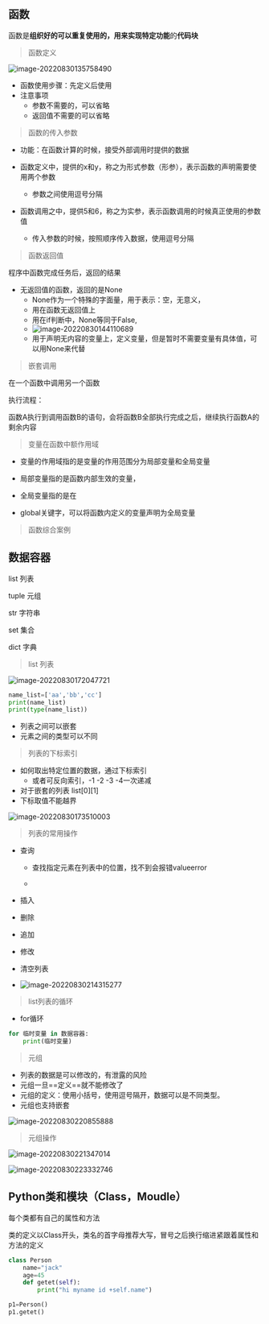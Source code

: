 ## 函数

函数是**组织好的可以重复使用的，用来实现特定功能**的**代码块**

> 函数定义

![image-20220830135758490](https://kangrui-pictures.oss-cn-beijing.aliyuncs.com/img/image-20220830135758490.png)

- 函数使用步骤：先定义后使用
- 注意事项
  - 参数不需要的，可以省略
  - 返回值不需要的可以省略

> 函数的传入参数

- 功能：在函数计算的时候，接受外部调用时提供的数据

- 函数定义中，提供的x和y，称之为形式参数（形参），表示函数的声明需要使用两个参数
  
  - 参数之间使用逗号分隔

- 函数调用之中，提供5和6，称之为实参，表示函数调用的时候真正使用的参数值
  
  - 传入参数的时候，按照顺序传入数据，使用逗号分隔

> 函数返回值

程序中函数完成任务后，返回的结果

- 无返回值的函数，返回的是None
  - None作为一个特殊的字面量，用于表示：空，无意义，
  - 用在函数无返回值上
  - 用在if判断中，None等同于False,
  - ![image-20220830144110689](https://kangrui-pictures.oss-cn-beijing.aliyuncs.com/img/image-20220830144110689.png)
  - 用于声明无内容的变量上，定义变量，但是暂时不需要变量有具体值，可以用None来代替

> 嵌套调用

在一个函数中调用另一个函数

执行流程：

函数A执行到调用函数B的语句，会将函数B全部执行完成之后，继续执行函数A的剩余内容

> 变量在函数中额作用域

- 变量的作用域指的是变量的作用范围分为局部变量和全局变量

- 局部变量指的是函数内部生效的变量，

- 全局变量指的是在

- global关键字，可以将函数内定义的变量声明为全局变量

>  函数综合案例

## 数据容器

list 列表

tuple 元组

str 字符串

set 集合

dict 字典

> list 列表

![image-20220830172047721](https://kangrui-pictures.oss-cn-beijing.aliyuncs.com/img/image-20220830172047721.png)

```python
name_list=['aa','bb','cc']
print(name_list)
print(type(name_list))
```

- 列表之间可以嵌套
- 元素之间的类型可以不同

> 列表的下标索引

- 如何取出特定位置的数据，通过下标索引
  - 或者可反向索引，-1 -2 -3 -4一次递减
- 对于嵌套的列表 list\[0][1]
- 下标取值不能越界

![image-20220830173510003](https://kangrui-pictures.oss-cn-beijing.aliyuncs.com/img/image-20220830173510003.png)

> 列表的常用操作

- 查询
  
  - 查找指定元素在列表中的位置，找不到会报错valueerror
  
  - ```
    
    ```

- 插入

- 删除

- 追加

- 修改

- 清空列表

- ![image-20220830214315277](https://kangrui-pictures.oss-cn-beijing.aliyuncs.com/img/image-20220830214315277.png)

> list列表的循环

- for循环

```python
for 临时变量 in 数据容器:
    print(临时变量)
```

> 元组

- 列表的数据是可以修改的，有泄露的风险
- 元组一旦==定义==就不能修改了
- 元组的定义：使用小括号，使用逗号隔开，数据可以是不同类型。
- 元组也支持嵌套

![image-20220830220855888](https://kangrui-pictures.oss-cn-beijing.aliyuncs.com/img/image-20220830220855888.png)

> 元组操作

![image-20220830221347014](https://kangrui-pictures.oss-cn-beijing.aliyuncs.com/img/image-20220830221347014.png)

![image-20220830223332746](https://kangrui-pictures.oss-cn-beijing.aliyuncs.com/img/image-20220830223332746.png)

## Python类和模块（Class，Moudle）

每个类都有自己的属性和方法

类的定义以Class开头，类名的首字母推荐大写，冒号之后换行缩进紧跟着属性和方法的定义

```python
class Person
    name="jack"
    age=45
    def getet(self):
        print("hi myname id +self.name")

p1=Person()
p1.getet()
```
